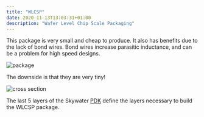 ```yaml
---
title: "WLCSP"
date: 2020-11-13T13:03:31+01:00
description: "Wafer Level Chip Scale Packaging"
---
```


This package is very small and cheap to produce. It also has benefits due to the lack of bond wires. 
Bond wires increase parasitic inductance, and can be a problem for high speed designs.

![package](/wlcsp-package.png)

The downside is that they are very tiny!

![cross section](/wlcsp-cross-section.jpg)

The last 5 layers of the Skywater [PDK](/terminology/pdk) define the layers necessary to build the WLCSP package.

